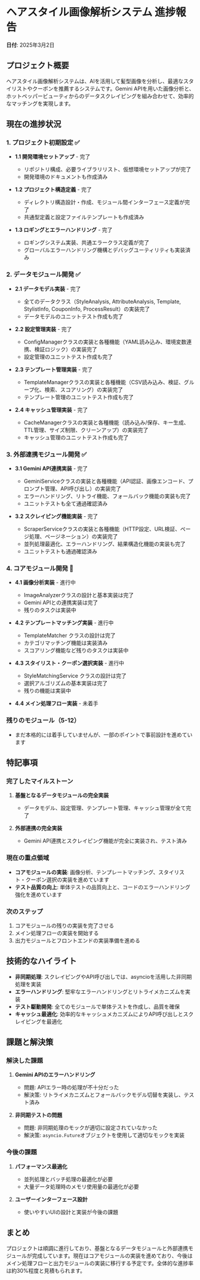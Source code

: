 # ヘアスタイル画像解析システム 進捗報告

**日付**: 2025年3月2日

## プロジェクト概要

ヘアスタイル画像解析システムは、AIを活用して髪型画像を分析し、最適なスタイリストやクーポンを推薦するシステムです。Gemini APIを用いた画像分析と、ホットペッパービューティからのデータスクレイピングを組み合わせて、効率的なマッチングを実現します。

## 現在の進捗状況

### 1. プロジェクト初期設定 ✅

- **1.1 開発環境セットアップ** - 完了
  - リポジトリ構成、必要ライブラリリスト、仮想環境セットアップが完了
  - 開発環境のドキュメントも作成済み

- **1.2 プロジェクト構造定義** - 完了
  - ディレクトリ構造設計・作成、モジュール間インターフェース定義が完了
  - 共通型定義と設定ファイルテンプレートも作成済み

- **1.3 ロギングとエラーハンドリング** - 完了
  - ロギングシステム実装、共通エラークラス定義が完了
  - グローバルエラーハンドリング機構とデバッグユーティリティも実装済み

### 2. データモジュール開発 ✅

- **2.1 データモデル実装** - 完了
  - 全てのデータクラス（StyleAnalysis, AttributeAnalysis, Template, StylistInfo, CouponInfo, ProcessResult）の実装完了
  - データモデルのユニットテスト作成も完了

- **2.2 設定管理実装** - 完了
  - ConfigManagerクラスの実装と各種機能（YAML読み込み、環境変数連携、検証ロジック）の実装完了
  - 設定管理のユニットテスト作成も完了

- **2.3 テンプレート管理実装** - 完了
  - TemplateManagerクラスの実装と各種機能（CSV読み込み、検証、グループ化、検索、スコアリング）の実装完了
  - テンプレート管理のユニットテスト作成も完了

- **2.4 キャッシュ管理実装** - 完了
  - CacheManagerクラスの実装と各種機能（読み込み/保存、キー生成、TTL管理、サイズ制限、クリーンアップ）の実装完了
  - キャッシュ管理のユニットテスト作成も完了

### 3. 外部連携モジュール開発 ✅

- **3.1 Gemini API連携実装** - 完了
  - GeminiServiceクラスの実装と各種機能（API認証、画像エンコード、プロンプト管理、API呼び出し）の実装完了
  - エラーハンドリング、リトライ機能、フォールバック機能の実装も完了
  - ユニットテストも全て通過確認済み

- **3.2 スクレイピング機能実装** - 完了
  - ScraperServiceクラスの実装と各種機能（HTTP設定、URL検証、ページ処理、ページネーション）の実装完了
  - 並列処理最適化、エラーハンドリング、結果構造化機能の実装も完了
  - ユニットテストも通過確認済み

### 4. コアモジュール開発 🔄

- **4.1 画像分析実装** - 進行中
  - ImageAnalyzerクラスの設計と基本実装は完了
  - Gemini APIとの連携実装は完了
  - 残りのタスクは実装中

- **4.2 テンプレートマッチング実装** - 進行中
  - TemplateMatcher クラスの設計は完了
  - カテゴリマッチング機能は実装済み
  - スコアリング機能など残りのタスクは実装中

- **4.3 スタイリスト・クーポン選択実装** - 進行中
  - StyleMatchingService クラスの設計は完了
  - 選択アルゴリズムの基本実装は完了
  - 残りの機能は実装中

- **4.4 メイン処理フロー実装** - 未着手

### 残りのモジュール（5-12）

- まだ本格的には着手していませんが、一部のポイントで事前設計を進めています

## 特記事項

### 完了したマイルストーン

1. **基盤となるデータモジュールの完全実装**
   - データモデル、設定管理、テンプレート管理、キャッシュ管理が全て完了

2. **外部連携の完全実装**
   - Gemini API連携とスクレイピング機能が完全に実装され、テスト済み

### 現在の重点領域

- **コアモジュールの実装**: 画像分析、テンプレートマッチング、スタイリスト・クーポン選択の実装を進めています
- **テスト品質の向上**: 単体テストの品質向上と、コードのエラーハンドリング強化を進めています

### 次のステップ

1. コアモジュールの残りの実装を完了させる
2. メイン処理フローの実装を開始する
3. 出力モジュールとフロントエンドの実装準備を進める

## 技術的なハイライト

- **非同期処理**: スクレイピングやAPI呼び出しでは、asyncioを活用した非同期処理を実装
- **エラーハンドリング**: 堅牢なエラーハンドリングとリトライメカニズムを実装
- **テスト駆動開発**: 全てのモジュールで単体テストを作成し、品質を確保
- **キャッシュ最適化**: 効率的なキャッシュメカニズムによりAPI呼び出しとスクレイピングを最適化

## 課題と解決策

### 解決した課題

1. **Gemini APIのエラーハンドリング**
   - 問題: APIエラー時の処理が不十分だった
   - 解決策: リトライメカニズムとフォールバックモデル切替を実装し、テスト済み

2. **非同期テストの問題**
   - 問題: 非同期処理のモックが適切に設定されていなかった
   - 解決策: `asyncio.Future`オブジェクトを使用して適切なモックを実装

### 今後の課題

1. **パフォーマンス最適化**
   - 並列処理とバッチ処理の最適化が必要
   - 大量データ処理時のメモリ使用量の最適化が必要

2. **ユーザーインターフェース設計**
   - 使いやすいUIの設計と実装が今後の課題

## まとめ

プロジェクトは順調に進行しており、基盤となるデータモジュールと外部連携モジュールが完成しています。現在はコアモジュールの実装を進めており、今後はメイン処理フローと出力モジュールの実装に移行する予定です。全体的な進捗率は約30%程度と見積もられます。
